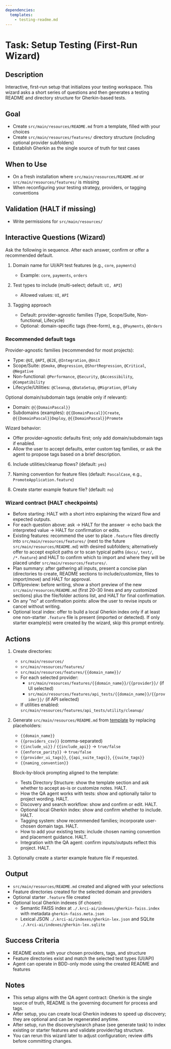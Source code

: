 ```yaml
---
dependencies:
  templates:
    - testing-readme.md
---
```


# Task: Setup Testing (First-Run Wizard)

## Description

Interactive, first-run setup that initializes your testing workspace. This wizard asks a short series of questions and then generates a testing README and directory structure for Gherkin-based tests.

## Goal

- Create `src/main/resources/README.md` from a template, filled with your choices
- Create `src/main/resources/features/` directory structure (including optional provider subfolders)
- Establish Gherkin as the single source of truth for test cases

## When to Use

- On a fresh installation where `src/main/resources/README.md` or `src/main/resources/features/` is missing
- When reconfiguring your testing strategy, providers, or tagging conventions

## Validation (HALT if missing)

- Write permissions for `src/main/resources/`

## Interactive Questions (Wizard)

Ask the following in sequence. After each answer, confirm or offer a recommended default.

1) Domain name for UI/API test features (e.g., `core`, `payments`)
   - Example: `core`, `payments`, `orders`

2) Test types to include (multi-select; default: `UI, API`)
   - Allowed values: `UI`, `API`

3) Tagging approach
   - Default: provider-agnostic families (Type, Scope/Suite, Non-functional, Lifecycle)
   - Optional: domain-specific tags (free-form), e.g., `@Payments`, `@Orders`

### Recommended default tags

Provider-agnostic families (recommended for most projects):

- Type: `@UI`, `@API`, `@E2E`, `@Integration`, `@Unit`
- Scope/Suite: `@Smoke`, `@Regression`, `@ShortRegression`, `@Critical`, `@Negative`
- Non-functional: `@Performance`, `@Security`, `@Accessibility`, `@Compatibility`
- Lifecycle/Utilities: `@Cleanup`, `@DataSetup`, `@Migration`, `@Flaky`

Optional domain/subdomain tags (enable only if relevant):
- Domain: `@{{DomainPascal}}`
- Subdomains (examples): `@{{DomainPascal}}Create`, `@{{DomainPascal}}Deploy`, `@{{DomainPascal}}Promote`

Wizard behavior:
- Offer provider-agnostic defaults first; only add domain/subdomain tags if enabled.
- Allow the user to accept defaults, enter custom tag families, or ask the agent to propose tags based on a brief description.

6) Include utilities/cleanup flows? (default: `yes`)

7) Naming convention for feature files (default: `PascalCase`, e.g., `PromoteApplication.feature`)

8) Create starter example feature file? (default: `no`)

### Wizard contract (HALT checkpoints)

- Before starting: HALT with a short intro explaining the wizard flow and expected outputs.
- For each question above: ask → HALT for the answer → echo back the interpreted value → HALT for confirmation or edits.
- Existing features: recommend the user to place `.feature` files directly into `src/main/resources/features/` (next to the future `src/main/resources/README.md`) with desired subfolders; alternatively offer to accept explicit paths or to scan typical paths (`docs/`, `test/`, `/*.feature`) and HALT to confirm which to import and where they will be placed under `src/main/resources/features/`.
- Plan summary: after gathering all inputs, present a concise plan (directories to create, README sections to include/customize, files to import/move) and HALT for approval.
- Diff/preview: before writing, show a short preview of the new `src/main/resources/README.md` (first 20–30 lines and any customized sections) plus the file/folder actions list, and HALT for final confirmation.
- On any "no" at confirmation points: allow the user to revise inputs or cancel without writing.
- Optional local index: offer to build a local Gherkin index only if at least one non-starter `.feature` file is present (imported or detected). If only starter example(s) were created by the wizard, skip this prompt entirely.

## Actions

1. Create directories:
   - `src/main/resources/`
   - `src/main/resources/features/`
   - `src/main/resources/features/{{domain_name}}/`
   - For each selected provider:
     - `src/main/resources/features/{{domain_name}}/{{provider}}/` (if UI selected)
     - `src/main/resources/features/api_tests/{{domain_name}}/{{provider}}/` (if API selected)
   - If utilities enabled: `src/main/resources/features/api_tests/utility/cleanup/`

2. Generate `src/main/resources/README.md` from [template](./.krci-ai/templates/testing-readme.md) by replacing placeholders:
   - `{{domain_name}}`
   - `{{providers_csv}}` (comma-separated)
   - `{{include_ui}}` / `{{include_api}}` → `true/false`
   - `{{enforce_parity}}` → `true/false`
   - `{{provider_ui_tags}}`, `{{api_suite_tags}}`, `{{suite_tags}}`
   - `{{naming_convention}}`

   Block-by-block prompting aligned to the template:
   - Tests Directory Structure: show the template section and ask whether to accept as-is or customize notes. HALT.
   - How the QA agent works with tests: show and optionally tailor to project wording. HALT.
   - Discovery and search workflow: show and confirm or edit. HALT.
   - Optional local Gherkin index: show and confirm whether to include. HALT.
   - Tagging system: show recommended families; incorporate user-chosen domain tags. HALT.
   - How to add your existing tests: include chosen naming convention and placement guidance. HALT.
   - Integration with the QA agent: confirm inputs/outputs reflect this project. HALT.

3. Optionally create a starter example feature file if requested.

## Output

- `src/main/resources/README.md` created and aligned with your selections
- Feature directories created for the selected domain and providers
- Optional starter `.feature` file created
- Optional local Gherkin indexes (if chosen):
  - Semantic FAISS index at `./.krci-ai/indexes/gherkin-faiss.index` with metadata `gherkin-faiss.meta.json`
  - Lexical JSON `./.krci-ai/indexes/gherkin-lex.json` and SQLite `./.krci-ai/indexes/gherkin-lex.sqlite`

## Success Criteria

- README exists with your chosen providers, tags, and structure
- Feature directories exist and match the selected test types (UI/API)
- Agent can operate in BDD-only mode using the created README and features

## Notes

- This setup aligns with the QA agent contract: Gherkin is the single source of truth, README is the governing document for process and tags.
- After setup, you can create local Gherkin indexes to speed up discovery; they are optional and can be regenerated anytime.
- After setup, run the discovery/search phase (see generate task) to index existing or starter features and validate provider/tag structure.
- You can rerun this wizard later to adjust configuration; review diffs before committing changes.
